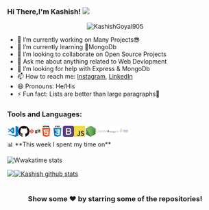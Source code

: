 ### Hi There,I'm Kashish! <img src="https://media.giphy.com/media/hvRJCLFzcasrR4ia7z/giphy.gif" width="25px">

<p align="center"> <img src="https://komarev.com/ghpvc/?username=KashishGoyal905&label=Views&color=blue&style=plastic" alt="KashishGoyal905" /> </p>

- 🔭 I’m currently working on Many Projects😎
- 🌱 I’m currently learning 🌿MongoDb
- 👯 I’m looking to collaborate on Open Source Projects
- 💬 Ask me about anything related to Web Devlopment
- 🤔 I’m looking for help with Express & MongoDb
- 📫 How to reach me: [Instagram](https://www.instagram.com/kashu_since_2003/?hl=en), [LinkedIn](https://www.linkedin.com/in/kashish-goyal-348846210/)
- 😄 Pronouns: He/His
- ⚡ Fun fact: Lists are better than large paragraphs🙂


### Tools and Languages:

<img align="left" alt="Visual Studio Code" width="26px" src="https://raw.githubusercontent.com/github/explore/80688e429a7d4ef2fca1e82350fe8e3517d3494d/topics/visual-studio-code/visual-studio-code.png" />
<img align="left" alt="GitHub" width="26px" src="https://raw.githubusercontent.com/github/explore/78df643247d429f6cc873026c0622819ad797942/topics/github/github.png" />
<img align="left" alt="Git" width="26px" src="https://raw.githubusercontent.com/github/explore/80688e429a7d4ef2fca1e82350fe8e3517d3494d/topics/git/git.png" />
<img align="left" alt="HTML5" width="26px" src="https://raw.githubusercontent.com/github/explore/80688e429a7d4ef2fca1e82350fe8e3517d3494d/topics/html/html.png" />
<img align="left" alt="CSS3" width="26px" src="https://raw.githubusercontent.com/github/explore/80688e429a7d4ef2fca1e82350fe8e3517d3494d/topics/css/css.png" />
<img align="left" alt="Bootstrap" width="26px" src="https://raw.githubusercontent.com/github/explore/80688e429a7d4ef2fca1e82350fe8e3517d3494d/topics/bootstrap/bootstrap.png" />
<img align="left" alt="JavaScript" width="26px" src="https://raw.githubusercontent.com/github/explore/80688e429a7d4ef2fca1e82350fe8e3517d3494d/topics/javascript/javascript.png" />
<img align="left" alt="Node.js" width="26px" src="https://raw.githubusercontent.com/github/explore/80688e429a7d4ef2fca1e82350fe8e3517d3494d/topics/nodejs/nodejs.png" />
<img align="left" alt="Express.js" width="26px" src="https://raw.githubusercontent.com/github/explore/80688e429a7d4ef2fca1e82350fe8e3517d3494d/topics/express/express.png" />
<img align="left" alt="MongoDb" width="26px" src="https://raw.githubusercontent.com/github/explore/80688e429a7d4ef2fca1e82350fe8e3517d3494d/topics/mongodb/mongodb.png" />
<img align="left" alt="MongoDb" width="26px" src="https://raw.githubusercontent.com/github/explore/80688e429a7d4ef2fca1e82350fe8e3517d3494d/topics/java/java.png" />


<br />
<br />
📊 **This week I spent my time on**

![Wwakatime stats](https://github-readme-stats-taupe-two.vercel.app/api/wakatime?username=KashishGoyal905&theme=radical&hide_title=true&hide_border=true&langs_count=5)


<div align="left">
<a href="https://github.com/KashishGoyal905">
  <img align="left" src="https://github-readme-stats.vercel.app/api/top-langs/?username=KashishGoyal905&theme=radical&hide_langs_below=1" />
</a>
<a href="https://github.com/KashishGoyal905">
 <img align="center" src="https://github-readme-stats.vercel.app/api?username=KashishGoyal905&show_icons=true&theme=radical&line_height=27" alt="Kashish github stats"/>
</a>
<div>
  <br/>
  <div align="center">

### Show some ❤️ by starring some of the repositories!

</div>
